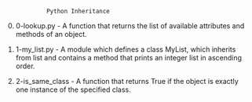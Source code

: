 				Python Inheritance
0. 0-lookup.py - A function that returns the list of available attributes and methods of an object.

1. 1-my_list.py - A module which defines a class MyList, which inherits from list and contains a method that prints an integer list in ascending order.

2. 2-is_same_class - A function that returns True if the object is exactly one instance of the specified class.
